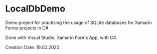 # LocalDbDemo

Demo project for practising the usage of SQLite databases for Xamarin Forms projects in C#.

Done with Visual Studio, Xamarin Forms App, with C#.

Creation Date: 19.02.2020
